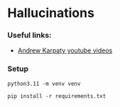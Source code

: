 

# Hallucinations


### Useful links:

* [Andrew Karpaty youtube videos](https://youtube.com/playlist?list=PLAqhIrjkxbuWI23v9cThsA9GvCAUhRvKZ)


### Setup

    python3.11 -m venv venv

    pip install -r requirements.txt